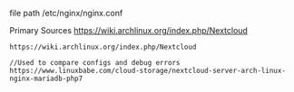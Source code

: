 file path
    /etc/nginx/nginx.conf

Primary Sources
    https://wiki.archlinux.org/index.php/Nextcloud

    https://wiki.archlinux.org/index.php/Nextcloud

    //Used to compare configs and debug errors
    https://www.linuxbabe.com/cloud-storage/nextcloud-server-arch-linux-nginx-mariadb-php7